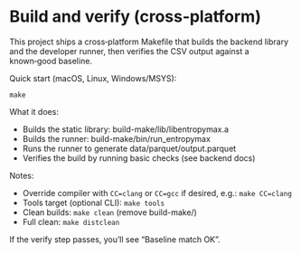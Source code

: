 # Build and verify (cross‑platform)

This project ships a cross‑platform Makefile that builds the backend library and the developer runner, then verifies the CSV output against a known‑good baseline.

Quick start (macOS, Linux, Windows/MSYS):

```
make
```

What it does:
- Builds the static library: build-make/lib/libentropymax.a
- Builds the runner: build-make/bin/run_entropymax
- Runs the runner to generate data/parquet/output.parquet
- Verifies the build by running basic checks (see backend docs)

Notes:
- Override compiler with `CC=clang` or `CC=gcc` if desired, e.g.: `make CC=clang`
- Tools target (optional CLI): `make tools`
- Clean builds: `make clean` (remove build-make/)
- Full clean: `make distclean`

If the verify step passes, you’ll see “Baseline match OK”.
